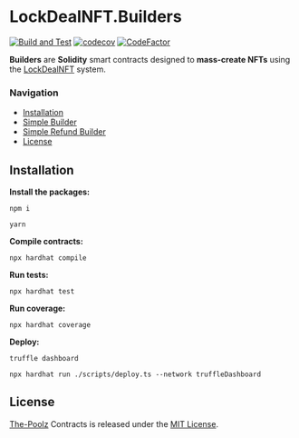 # LockDealNFT.Builders

[![Build and Test](https://github.com/The-Poolz/LockDealNFT.Builders/actions/workflows/node.js.yml/badge.svg)](https://github.com/The-Poolz/LockDealNFT.Builders/actions/workflows/node.js.yml)
[![codecov](https://codecov.io/gh/The-Poolz/LockDealNFT.Builders/branch/master/graph/badge.svg)](https://codecov.io/gh/The-Poolz/LockDealNFT.Builders)
[![CodeFactor](https://www.codefactor.io/repository/github/the-poolz/LockDealNFT.Builders/badge)](https://www.codefactor.io/repository/github/the-poolz/LockDealNFT.Builders)

**Builders** are **Solidity** smart contracts designed to **mass-create NFTs** using the [LockDealNFT](https://github.com/The-Poolz/LockDealNFT) system.

### Navigation

-   [Installation](#installation)
-   [Simple Builder](https://github.com/The-Poolz/LockDealNFT.Builders/tree/master/contracts/SimpleBuilder#simplebuilder)
-   [Simple Refund Builder](https://github.com/The-Poolz/LockDealNFT.Builders/tree/master/contracts/SimpleRefundBuilder#simplerefundbuilder)
-   [License](#license)

## Installation

**Install the packages:**

```console
npm i
```

```console
yarn
```

**Compile contracts:**

```console
npx hardhat compile
```

**Run tests:**

```console
npx hardhat test
```

**Run coverage:**

```console
npx hardhat coverage
```

**Deploy:**

```console
truffle dashboard
```

```console
npx hardhat run ./scripts/deploy.ts --network truffleDashboard
```

## License

[The-Poolz](https://poolz.finance/) Contracts is released under the [MIT License](https://github.com/The-Poolz/LockDealNFT.Builders/blob/master/LICENSE).
